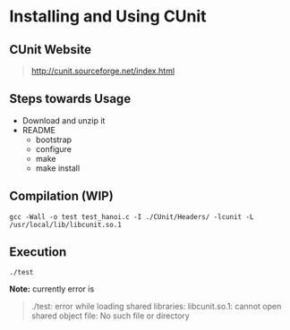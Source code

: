 # Installing and Using CUnit

## CUnit Website

> http://cunit.sourceforge.net/index.html

## Steps towards Usage

- Download and unzip it 
- README
    - bootstrap
    - configure
    - make
    - make install 

## Compilation (WIP)

```
gcc -Wall -o test test_hanoi.c -I ./CUnit/Headers/ -lcunit -L /usr/local/lib/libcunit.so.1
```

## Execution

```
./test
```

**Note:** currently error is

> ./test: error while loading shared libraries: libcunit.so.1: cannot open shared object file: No such file or directory

